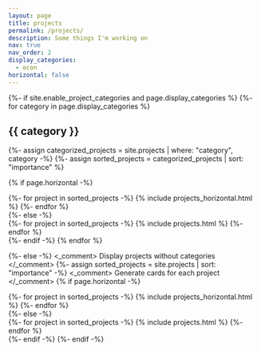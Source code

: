 ```yaml
---
layout: page
title: projects
permalink: /projects/
description: Some things I'm working on
nav: true
nav_order: 2
display_categories:
  - econ
horizontal: false
---
```


<!-- pages/projects.md -->

<div class="projects">
{%- if site.enable_project_categories and page.display_categories %}
  {%- for category in page.display_categories %}
  <h2 class="category">{{ category }}</h2>
  {%- assign categorized_projects = site.projects | where: "category", category -%}
  {%- assign sorted_projects = categorized_projects | sort: "importance" %}

  {% if page.horizontal -%}
  <div class="container">
  <div class="row row-cols-2">
    {%- for project in sorted_projects -%}
      {% include projects_horizontal.html %}
    {%- endfor %}
    </div>
</div>
  {%- else -%}
  <div class="grid">
    {%- for project in sorted_projects -%}
      {% include projects.html %}
    {%- endfor %}
  </div>
  {%- endif -%}
  {% endfor %}

{%- else -%}
<_comment> Display projects without categories </_comment>
  {%- assign sorted_projects = site.projects | sort: "importance" -%}
  <_comment> Generate cards for each project </_comment>
  {% if page.horizontal -%}
  <div class="container">
  <div class="row row-cols-2">
    {%- for project in sorted_projects -%}
      {% include projects_horizontal.html %}
    {%- endfor %}
    </div>
</div>
  {%- else -%}
  <div class="grid">
    {%- for project in sorted_projects -%}
      {% include projects.html %}
    {%- endfor %}
  </div>
  {%- endif -%}
{%- endif -%}
</div>
